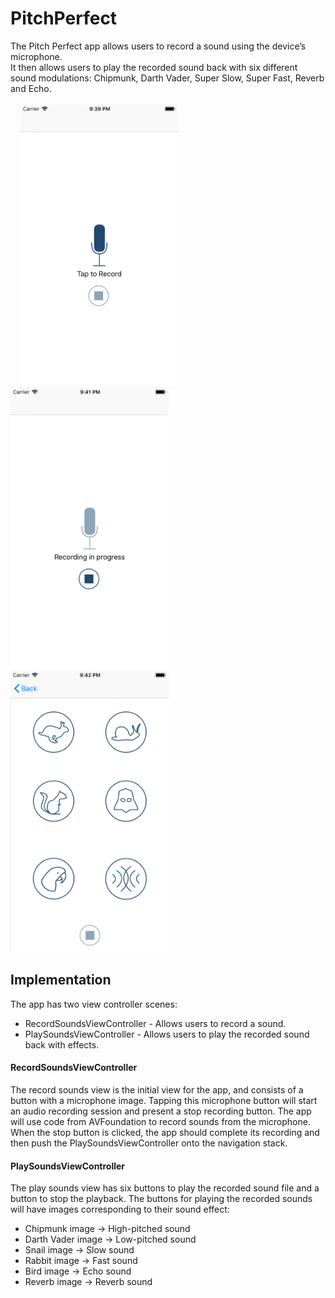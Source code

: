 # PitchPerfect
The Pitch Perfect app allows users to record a sound using the device’s microphone.<br /> 
It then allows users to play the recorded sound back with six different sound modulations: Chipmunk, Darth Vader, Super Slow, Super Fast, Reverb and Echo.<br/><br/>
&nbsp;&nbsp;&nbsp;&nbsp;<img src="Screenshots/record-controller.png" height="450"/>&nbsp;&nbsp;&nbsp;&nbsp;&nbsp;&nbsp;&nbsp;&nbsp;
<img src="Screenshots/record-controller-recording.png" height="450"/>&nbsp;&nbsp;&nbsp;&nbsp;&nbsp;&nbsp;&nbsp;&nbsp;
<img src="Screenshots/play-controller.png" height="450"/>
## Implementation
The app has two view controller scenes:<br />
- RecordSoundsViewController - Allows users to record a sound.  
- PlaySoundsViewController - Allows users to play the recorded sound back with effects.

#### RecordSoundsViewController

The record sounds view is the initial view for the app, and consists of a button with a microphone image.
Tapping this microphone button will start an audio recording session and present a stop recording button. 
The app will use code from AVFoundation to record sounds from the microphone.
When the stop button is clicked, the app should complete its recording and then push the PlaySoundsViewController onto the navigation stack.

#### PlaySoundsViewController

The play sounds view has six buttons to play the recorded sound file and a button to stop the playback.
The buttons for playing the recorded sounds will have images corresponding to their sound effect:<br />
- Chipmunk image → High-pitched sound<br/>
- Darth Vader image →  Low-pitched sound<br/>
- Snail image → Slow sound<br/>
- Rabbit image → Fast sound<br/>
- Bird image → Echo sound<br/>
- Reverb image → Reverb sound<br/>
